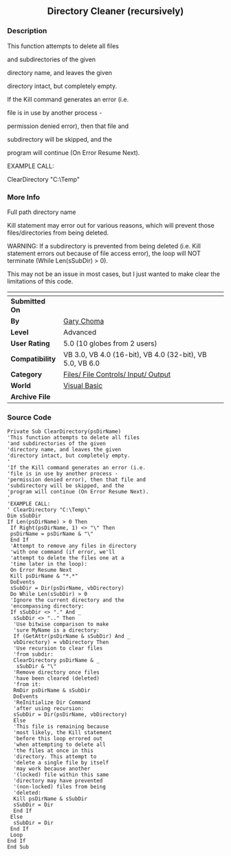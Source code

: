 ﻿<div align="center">

## Directory Cleaner \(recursively\)


</div>

### Description

This function attempts to delete all files

and subdirectories of the given

directory name, and leaves the given

directory intact, but completely empty.

If the Kill command generates an error (i.e.

file is in use by another process -

permission denied error), then that file and

subdirectory will be skipped, and the

program will continue (On Error Resume Next).

EXAMPLE CALL:

ClearDirectory "C:\Temp\"
 
### More Info
 
Full path directory name

Kill statement may error out for various reasons, which will prevent those files/directories from being deleted.

WARNING: If a subdirectory is prevented from being deleted (i.e. Kill statement errors out because of file access error), the loop will NOT terminate (While Len(sSubDir) > 0).

This may not be an issue in most cases, but I just wanted to make clear the limitations of this code.


<span>             |<span>
---                |---
**Submitted On**   |
**By**             |[Gary Choma](https://github.com/Planet-Source-Code/PSCIndex/blob/master/ByAuthor/gary-choma.md)
**Level**          |Advanced
**User Rating**    |5.0 (10 globes from 2 users)
**Compatibility**  |VB 3\.0, VB 4\.0 \(16\-bit\), VB 4\.0 \(32\-bit\), VB 5\.0, VB 6\.0
**Category**       |[Files/ File Controls/ Input/ Output](https://github.com/Planet-Source-Code/PSCIndex/blob/master/ByCategory/files-file-controls-input-output__1-3.md)
**World**          |[Visual Basic](https://github.com/Planet-Source-Code/PSCIndex/blob/master/ByWorld/visual-basic.md)
**Archive File**   |[](https://github.com/Planet-Source-Code/gary-choma-directory-cleaner-recursively__1-25128/archive/master.zip)





### Source Code

```
Private Sub ClearDirectory(psDirName)
'This function attempts to delete all files
'and subdirectories of the given
'directory name, and leaves the given
'directory intact, but completely empty.
'
'If the Kill command generates an error (i.e.
'file is in use by another process -
'permission denied error), then that file and
'subdirectory will be skipped, and the
'program will continue (On Error Resume Next).
'
'EXAMPLE CALL:
' ClearDirectory "C:\Temp\"
Dim sSubDir
If Len(psDirName) > 0 Then
 If Right(psDirName, 1) <> "\" Then
 psDirName = psDirName & "\"
 End If
 'Attempt to remove any files in directory
 'with one command (if error, we'll
 'attempt to delete the files one at a
 'time later in the loop):
 On Error Resume Next
 Kill psDirName & "*.*"
 DoEvents
 sSubDir = Dir(psDirName, vbDirectory)
 Do While Len(sSubDir) > 0
 'Ignore the current directory and the
 'encompassing directory:
 If sSubDir <> "." And _
  sSubDir <> ".." Then
  'Use bitwise comparison to make
  'sure MyName is a directory:
  If (GetAttr(psDirName & sSubDir) And _
  vbDirectory) = vbDirectory Then
  'Use recursion to clear files
  'from subdir:
  ClearDirectory psDirName & _
   sSubDir & "\"
  'Remove directory once files
  'have been cleared (deleted)
  'from it:
  RmDir psDirName & sSubDir
  DoEvents
  'ReInitialize Dir Command
  'after using recursion:
  sSubDir = Dir(psDirName, vbDirectory)
  Else
  'This file is remaining because
  'most likely, the Kill statement
  'before this loop errored out
  'when attempting to delete all
  'the files at once in this
  'directory. This attempt to
  'delete a single file by itself
  'may work because another
  '(locked) file within this same
  'directory may have prevented
  '(non-locked) files from being
  'deleted:
  Kill psDirName & sSubDir
  sSubDir = Dir
  End If
 Else
  sSubDir = Dir
 End If
 Loop
End If
End Sub
```

